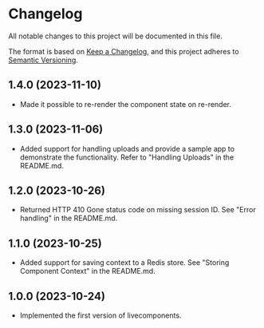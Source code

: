 # Changelog

All notable changes to this project will be documented in this file.

The format is based on [Keep a Changelog](https://keepachangelog.com/en/1.0.0/),
and this project adheres to [Semantic Versioning](https://semver.org/spec/v2.0.0.html).

## 1.4.0 (2023-11-10)

- Made it possible to re-render the component state on re-render.

## 1.3.0 (2023-11-06)

- Added support for handling uploads and provide a sample app to demonstrate the functionality. Refer to "Handling Uploads" in the README.md.

## 1.2.0 (2023-10-26)

- Returned HTTP 410 Gone status code on missing session ID. See "Error handling" in the README.md.

## 1.1.0 (2023-10-25)

- Added support for saving context to a Redis store. See "Storing Component Context" in the README.md.

## 1.0.0 (2023-10-24)

- Implemented the first version of livecomponents.

